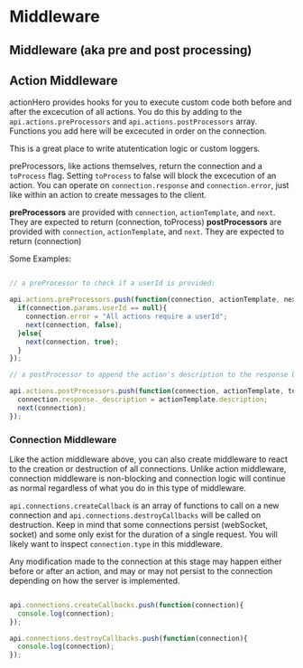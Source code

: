 # Middleware 
## Middleware (aka pre and post processing)

## Action Middleware

actionHero provides hooks for you to execute custom code both before and after the excecution of all actions.  You do this by adding to the `api.actions.preProcessors` and `api.actions.postProcessors` array.  Functions you add here will be excecuted in order on the connection.  

This is a great place to write atutentication logic or custom loggers.

preProcessors, like actions themselves, return the connection and a `toProcess` flag.  Setting `toProcess` to false will block the excecution of an action.  You can operate on `connection.response` and `connection.error`, just like within an action to create messages to the client.

**preProcessors** are provided with `connection`, `actionTemplate`, and `next`.  They are expected to return (connection, toProcess)
**postProcessors** are provided with `connection`, `actionTemplate`, and `next`.  They are expected to return (connection)

Some Examples:

```javascript

// a preProcessor to check if a userId is provided:

api.actions.preProcessors.push(function(connection, actionTemplate, next){
  if(connection.params.userId == null){
    connection.error = "All actions require a userId";
    next(connection, false);
  }else{
    next(connection, true);
  }
});

// a postProcessor to append the action's description to the response body

api.actions.postProcessors.push(function(connection, actionTemplate, toRender, next){
  connection.response._description = actionTemplate.description;
  next(connection);
});

```

### Connection Middleware

Like the action middleware above, you can also create middleware to react to the creation or destruction of all connections.  Unlike action middleware, connection middleware is non-blocking and connection logic will continue as normal regardless of what you do in this type of middleware.  

`api.connections.createCallback` is an array of functions to call on a new connection and `api.connections.destroyCallbacks` will be called on destruction.  Keep in mind that some connections persist (webSocket, socket) and some only exist for the duration of a single request.  You will likely want to inspect `connection.type` in this middleware.

Any modification made to the connection at this stage may happen either before or after an action, and may or may not persist to the connection depending on how the server is implemented.

```javascript

api.connections.createCallbacks.push(function(connection){
  console.log(connection);
});

api.connections.destroyCallbacks.push(function(connection){
  console.log(connection);
});

```